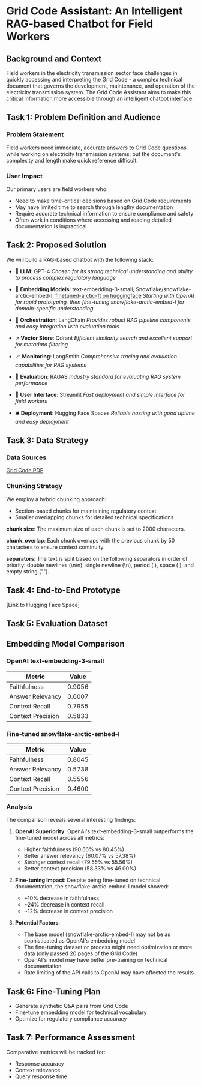 # Grid Code Assistant: An Intelligent RAG-based Chatbot for Field Workers

## Background and Context

Field workers in the electricity transmission sector face challenges in quickly accessing and interpreting the Grid Code - a complex technical document that governs the development, maintenance, and operation of the electricity transmission system. The Grid Code Assistant aims to make this critical information more accessible through an intelligent chatbot interface.

## Task 1: Problem Definition and Audience

### Problem Statement
Field workers need immediate, accurate answers to Grid Code questions while working on electricity transmission systems, but the document's complexity and length make quick reference difficult.

### User Impact
Our primary users are field workers who:
- Need to make time-critical decisions based on Grid Code requirements
- May have limited time to search through lengthy documentation
- Require accurate technical information to ensure compliance and safety
- Often work in conditions where accessing and reading detailed documentation is impractical

## Task 2: Proposed Solution

We will build a RAG-based chatbot with the following stack:

- 🤖 **LLM**: GPT-4 
*Chosen for its strong technical understanding and ability to process complex regulatory language*

- 🔢 **Embedding Models**: text-embedding-3-small, Snowflake/snowflake-arctic-embed-l, [finetuned-arctic-ft on huggingface](https://huggingface.co/vanessaprzybylo/finetuned_arctic_ft)
*Starting with OpenAI for rapid prototyping, then fine-tuning snowflake-arctic-embed-l for domain-specific understanding*

- 🎺 **Orchestration**: LangChain
*Provides robust RAG pipeline components and easy integration with evaluation tools*

- ↗️ **Vector Store**: Qdrant
*Efficient similarity search and excellent support for metadata filtering*

- 📈 **Monitoring**: LangSmith
*Comprehensive tracing and evaluation capabilities for RAG systems*

- 📐 **Evaluation**: RAGAS
*Industry standard for evaluating RAG system performance*

- 💬 **User Interface**: Streamlit
*Fast deployment and simple interface for field workers*

- 🛎️ **Deployment**: Hugging Face Spaces
*Reliable hosting with good uptime and easy deployment*

## Task 3: Data Strategy

### Data Sources
[Grid Code PDF](https://www.nationalgrid.com/sites/default/files/documents/8589935310-Complete%20Grid%20Code.pdf)

### Chunking Strategy
We employ a hybrid chunking approach:
- Section-based chunks for maintaining regulatory context
- Smaller overlapping chunks for detailed technical specifications

**chunk size**: The maximum size of each chunk is set to 2000 characters.

**chunk_overlap**: Each chunk overlaps with the previous chunk by 50 characters to ensure context continuity.

**separators**: The text is split based on the following separators in order of priority: double newlines (\n\n), single newline (\n), period (.), space ( ), and empty string ("").

## Task 4: End-to-End Prototype

[Link to Hugging Face Space]

## Task 5: Evaluation Dataset

## Embedding Model Comparison

### OpenAI text-embedding-3-small
| Metric               | Value   |
|----------------------|---------|
| Faithfulness         | 0.9056  |
| Answer Relevancy     | 0.6007  |
| Context Recall       | 0.7955  |
| Context Precision    | 0.5833  |

### Fine-tuned snowflake-arctic-embed-l
| Metric               | Value   |
|----------------------|---------|
| Faithfulness         | 0.8045  |
| Answer Relevancy     | 0.5738  |
| Context Recall       | 0.5556  |
| Context Precision    | 0.4600  |

### Analysis

The comparison reveals several interesting findings:

1. **OpenAI Superiority**: OpenAI's text-embedding-3-small outperforms the fine-tuned model across all metrics:
   - Higher faithfulness (90.56% vs 80.45%)
   - Better answer relevancy (60.07% vs 57.38%)
   - Stronger context recall (79.55% vs 55.56%)
   - Better context precision (58.33% vs 46.00%)

2. **Fine-tuning Impact**: Despite being fine-tuned on technical documentation, the snowflake-arctic-embed-l model showed:
   - ~10% decrease in faithfulness
   - ~24% decrease in context recall
   - ~12% decrease in context precision

3. **Potential Factors**:
   - The base model (snowflake-arctic-embed-l) may not be as sophisticated as OpenAI's embedding model
   - The fine-tuning dataset or process might need optimization or more data (only passed 20 pages of the Grid Code)
   - OpenAI's model may have better pre-training on technical documentation
   - Rate limiting of the API calls to OpenAI may have affected the results


## Task 6: Fine-Tuning Plan

- Generate synthetic Q&A pairs from Grid Code
- Fine-tune embedding model for technical vocabulary
- Optimize for regulatory compliance accuracy

## Task 7: Performance Assessment

Comparative metrics will be tracked for:
- Response accuracy
- Context relevance
- Query response time




